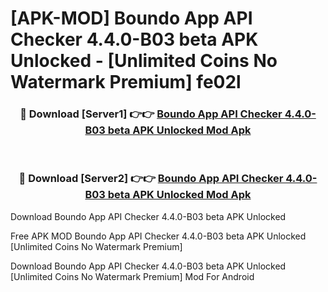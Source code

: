 # [APK-MOD] Boundo  App API Checker 4.4.0-B03 beta APK Unlocked - [Unlimited Coins No Watermark Premium] fe02l



<div align="center">
<h3>🔴 Download [Server1] 👉👉 <a href="https://momento.my/?title=Boundo__App_API_Checker_4.4.0-B03_beta_APK_Unlocked">Boundo  App API Checker 4.4.0-B03 beta APK Unlocked Mod Apk</a></h3><br>

<h3>🔴 Download [Server2] 👉👉 <a href="https://momento.my/?title=Boundo__App_API_Checker_4.4.0-B03_beta_APK_Unlocked">Boundo  App API Checker 4.4.0-B03 beta APK Unlocked Mod Apk</a></h3>
</div>



Download Boundo  App API Checker 4.4.0-B03 beta APK Unlocked 

Free APK MOD Boundo  App API Checker 4.4.0-B03 beta APK Unlocked [Unlimited Coins No Watermark Premium]

Download Boundo  App API Checker 4.4.0-B03 beta APK Unlocked [Unlimited Coins No Watermark Premium] Mod For Android
